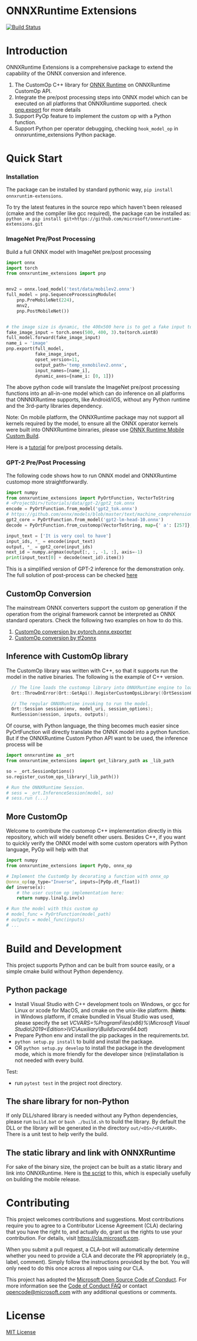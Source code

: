 # ONNXRuntime Extensions
[![Build Status](https://dev.azure.com/ms/onnxruntime-extensions/_apis/build/status/microsoft.ort-customops?branchName=main)](https://dev.azure.com/ms/onnxruntime-extensions/_build/latest?definitionId=512&branchName=main)

# Introduction
ONNXRuntime Extensions is a comprehensive package to extend the capability of the ONNX conversion and inference.
1. The CustomOp C++ library for [ONNX Runtime](http://onnxruntime.ai) on ONNXRuntime CustomOp API.
2. Integrate the pre/post processing steps into ONNX model which can be executed on all platforms that ONNXRuntime supported. check [pnp.export](onnxruntime_extensions/pnp/_unifier.py) for more details
3. Support PyOp feature to implement the custom op with a Python function.
4. Support Python per operator debugging, checking ```hook_model_op``` in onnxruntime_extensions Python package.

# Quick Start
### **Installation**
The package can be installed by standard pythonic way, ```pip install onnxruntim-extensions```.

To try the latest features in the source repo which haven't been released (cmake and the compiler like gcc required), the package can be installed as:
```python -m pip install git+https://github.com/microsoft/onnxruntime-extensions.git```

### **ImageNet Pre/Post Processing**
Build a full ONNX model with ImageNet pre/post processing
```Python
import onnx
import torch
from onnxruntime_extensions import pnp


mnv2 = onnx.load_model('test/data/mobilev2.onnx')
full_model = pnp.SequenceProcessingModule(
    pnp.PreMobileNet(224),
    mnv2,
    pnp.PostMobileNet())


# the image size is dynamic, the 400x500 here is to get a fake input to enable export
fake_image_input = torch.ones(500, 400, 3).to(torch.uint8)
full_model.forward(fake_image_input)
name_i = 'image'
pnp.export(full_model,
           fake_image_input,
           opset_version=11,
           output_path='temp_exmobilev2.onnx',
           input_names=[name_i],
           dynamic_axes={name_i: [0, 1]})
```
The above python code will translate the ImageNet pre/post processing functions into an all-in-one model which can do inference on all platforms that ONNNXRuntime supports, like Android/iOS, without any Python runtime and the 3rd-party libraries dependency.

Note: On mobile platform, the ONNXRuntime package may not support all kernels required by the model, to ensure all the ONNX operator kernels were built into ONNXRuntime binraries, please use [ONNX Runtime Mobile Custom Build](https://onnxruntime.ai/docs/tutorials/mobile/custom-build.html).

Here is a [tutorial](tutorials/imagenet_processing.ipynb) for pre/post processing details.

### **GPT-2 Pre/Post Processing**
The following code shows how to run ONNX model and ONNXRuntime customop more straightforwardly.
```python
import numpy
from onnxruntime_extensions import PyOrtFunction, VectorToString
# <ProjectDir>/tutorials/data/gpt-2/gpt2_tok.onnx
encode = PyOrtFunction.from_model('gpt2_tok.onnx')
# https://github.com/onnx/models/blob/master/text/machine_comprehension/gpt-2/model/gpt2-lm-head-10.onnx
gpt2_core = PyOrtFunction.from_model('gpt2-lm-head-10.onnx')
decode = PyOrtFunction.from_customop(VectorToString, map={' a': [257]}, unk='<unknown>')

input_text = ['It is very cool to have']
input_ids, *_ = encode(input_text)
output, *_ = gpt2_core(input_ids)
next_id = numpy.argmax(output[:, :, -1, :], axis=-1)
print(input_text[0] + decode(next_id).item())
```
This is a simplified version of GPT-2 inference for the demonstration only. The full solution of post-process can be checked [here](https://github.com/microsoft/onnxruntime/blob/ad9d2e2e891714e0911ccc3fa8b70f42025b4d56/docs/ContribOperators.md#commicrosoftbeamsearch)



## CustomOp Conversion
The mainstream ONNX converters support the custom op generation if the operation from the original framework cannot be interpreted as ONNX standard operators. Check the following two examples on how to do this.
1. [CustomOp conversion by pytorch.onnx.exporter](https://github.com/microsoft/onnxruntime-extensions/blob/main/tutorials/pytorch_custom_ops_tutorial.ipynb)
2. [CustomOp conversion by tf2onnx](https://github.com/microsoft/onnxruntime-extensions/blob/main/tutorials/tf2onnx_custom_ops_tutorial.ipynb)

## Inference with CustomOp library
The CustomOp library was written with C++, so that it supports run the model in the native binaries. The following is the example of C++ version.
```C++
  // The line loads the customop library into ONNXRuntime engine to load the ONNX model with the custom op
  Ort::ThrowOnError(Ort::GetApi().RegisterCustomOpsLibrary((OrtSessionOptions*)session_options, custom_op_library_filename, &handle));

  // The regular ONNXRuntime invoking to run the model.
  Ort::Session session(env, model_uri, session_options);
  RunSession(session, inputs, outputs);
```
Of course, with Python language, the thing becomes much easier since PyOrtFunction will directly translate the ONNX model into a python function. But if the ONNXRuntime Custom Python API want to be used, the inference process will be
```python
import onnxruntime as _ort
from onnxruntime_extensions import get_library_path as _lib_path

so = _ort.SessionOptions()
so.register_custom_ops_library(_lib_path())

# Run the ONNXRuntime Session.
# sess = _ort.InferenceSession(model, so)
# sess.run (...)
```

## More CustomOp
Welcome to contribute the customop C++ implementation directly in this repository, which will widely benefit other users. Besides C++, if you want to quickly verify the ONNX model with some custom operators with Python language, PyOp will help with that
```python
import numpy
from onnxruntime_extensions import PyOp, onnx_op

# Implement the CustomOp by decorating a function with onnx_op
@onnx_op(op_type="Inverse", inputs=[PyOp.dt_float])
def inverse(x):
    # the user custom op implementation here:
    return numpy.linalg.inv(x)

# Run the model with this custom op
# model_func = PyOrtFunction(model_path)
# outputs = model_func(inputs)
# ...
```

# Build and Development
This project supports Python and can be built from source easily, or a simple cmake build without Python dependency.
## Python package
- Install Visual Studio with C++ development tools on Windows, or gcc for Linux or xcode for MacOS, and cmake on the unix-like platform. (**hints**: in Windows platform, if cmake bundled in Visual Studio was used, please specify the set _VCVARS=%ProgramFiles(x86)%\Microsoft Visual Studio\2019\<Edition>\VC\Auxiliary\Build\vcvars64.bat_)
- Prepare Python env and install the pip packages in the requirements.txt.
- `python setup.py install` to build and install the package.
- OR `python setup.py develop` to install the package in the development mode, which is more friendly for the developer since (re)installation is not needed with every build.

Test:
- run `pytest test` in the project root directory.

## The share library for non-Python
If only DLL/shared library is needed without any Python dependencies, please run `build.bat` or `bash ./build.sh` to build the library.
By default the DLL or the library will be generated in the directory `out/<OS>/<FLAVOR>`. There is a unit test to help verify the build.

## The static library and link with ONNXRuntime
For sake of the binary size, the project can be built as a static library and link into ONNXRuntime. Here is [the script](https://github.com/microsoft/onnxruntime-extensions/blob/main/ci_build/onnxruntime_integration/build_with_onnxruntime.sh) to this, which is especially usefully on building the mobile release.

# Contributing
This project welcomes contributions and suggestions.  Most contributions require you to agree to a
Contributor License Agreement (CLA) declaring that you have the right to, and actually do, grant us
the rights to use your contribution. For details, visit https://cla.microsoft.com.

When you submit a pull request, a CLA-bot will automatically determine whether you need to provide
a CLA and decorate the PR appropriately (e.g., label, comment). Simply follow the instructions
provided by the bot. You will only need to do this once across all repos using our CLA.

This project has adopted the [Microsoft Open Source Code of Conduct](https://opensource.microsoft.com/codeofconduct/).
For more information see the [Code of Conduct FAQ](https://opensource.microsoft.com/codeofconduct/faq/) or
contact [opencode@microsoft.com](mailto:opencode@microsoft.com) with any additional questions or comments.

# License
[MIT License](LICENSE)
